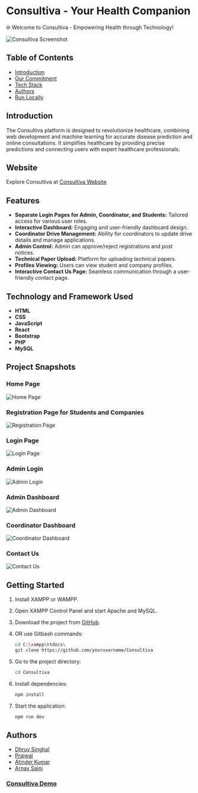# Consultiva - Your Health Companion

🌐 Welcome to Consultiva - Empowering Health through Technology!

![Consultiva Screenshot](screenshot.png)

## Table of Contents
- [Introduction](#introduction)
- [Our Commitment](#our-commitment)
- [Tech Stack](#tech-stack)
- [Authors](#authors)
- [Run Locally](#run-locally)

## Introduction
The Consultiva platform is designed to revolutionize healthcare, combining web development and machine learning for accurate disease prediction and online consultations. It simplifies healthcare by providing precise predictions and connecting users with expert healthcare professionals.

## Website
Explore Consultiva at [Consultiva Website](YourConsultivaURL)

## Features
- **Separate Login Pages for Admin, Coordinator, and Students:** Tailored access for various user roles.
- **Interactive Dashboard:** Engaging and user-friendly dashboard design.
- **Coordinator Drive Management:** Ability for coordinators to update drive details and manage applications.
- **Admin Control:** Admin can approve/reject registrations and post notices.
- **Technical Paper Upload:** Platform for uploading technical papers.
- **Profiles Viewing:** Users can view student and company profiles.
- **Interactive Contact Us Page:** Seamless communication through a user-friendly contact page.

## Technology and Framework Used
- **HTML**
- **CSS**
- **JavaScript**
- **React**
- **Bootstrap**
- **PHP**
- **MySQL**

## Project Snapshots

### Home Page
![Home Page](path_to_homepage_screenshot)

### Registration Page for Students and Companies
![Registration Page](path_to_registration_screenshot)

### Login Page
![Login Page](path_to_login_screenshot)

### Admin Login
![Admin Login](path_to_admin_login_screenshot)

### Admin Dashboard
![Admin Dashboard](path_to_admin_dashboard_screenshot)

### Coordinator Dashboard
![Coordinator Dashboard](path_to_coordinator_dashboard_screenshot)

### Contact Us
![Contact Us](path_to_contact_us_screenshot)

## Getting Started
1. Install XAMPP or WAMPP.
2. Open XAMPP Control Panel and start Apache and MySQL.
3. Download the project from [GitHub](https://github.com/yourusername/Consultiva).
4. OR use Gitbash commands:

    ```bash
    cd C:\xampp\htdocs\
    git clone https://github.com/yourusername/Consultiva
    ```

5. Go to the project directory:
    ```bash
    cd Consultiva
    ```

6. Install dependencies:
    ```bash
    npm install
    ```

7. Start the application:
    ```bash
    npm run dev
    ```

## Authors
- [Dhruv Singhal](https://github.com/Dhruv-Singhal-15)
- [Prajwal](https://github.com/prajwal26dec02)
- [Atinder Kumar](https://github.com/atinder11)
- [Arnav Saini](https://github.com/arnav0511)

### [Consultiva Demo](YourConsultivaURL)
